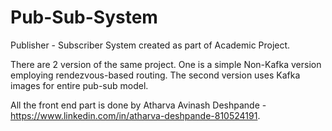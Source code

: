 # Pub-Sub-System
Publisher - Subscriber System created as part of Academic Project.

There are 2 version of the same project. One is a simple Non-Kafka version employing rendezvous-based routing. The second version uses Kafka images for entire pub-sub model.

All the front end part is done by Atharva Avinash Deshpande - https://www.linkedin.com/in/atharva-deshpande-810524191.
